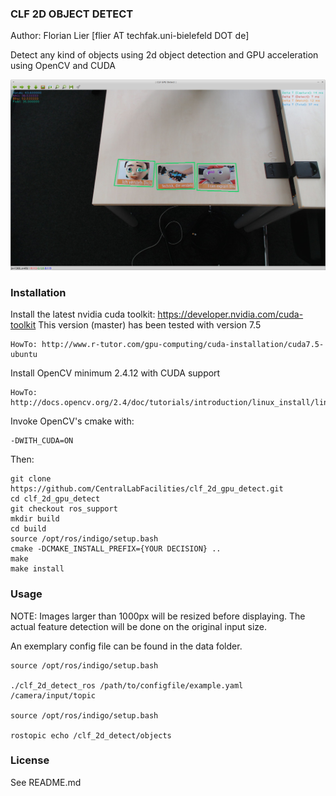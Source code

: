 ### CLF 2D OBJECT DETECT

Author: Florian Lier [flier AT techfak.uni-bielefeld DOT de]

Detect any kind of objects using 2d object detection and GPU acceleration
using OpenCV and CUDA

![CLF GPU DETECT](https://github.com/CentralLabFacilities/clf_2d_gpu_detect/blob/master/clf_gpu_detect_screenshot.png "")

### Installation

Install the latest nvidia cuda toolkit: https://developer.nvidia.com/cuda-toolkit
This version (master) has been tested with version 7.5

    HowTo: http://www.r-tutor.com/gpu-computing/cuda-installation/cuda7.5-ubuntu

Install OpenCV minimum 2.4.12 with CUDA support

    HowTo: http://docs.opencv.org/2.4/doc/tutorials/introduction/linux_install/linux_install.html

Invoke OpenCV's cmake with:

    -DWITH_CUDA=ON

Then:

    git clone https://github.com/CentralLabFacilities/clf_2d_gpu_detect.git
    cd clf_2d_gpu_detect
    git checkout ros_support
    mkdir build
    cd build
    source /opt/ros/indigo/setup.bash
    cmake -DCMAKE_INSTALL_PREFIX={YOUR DECISION} ..
    make
    make install

### Usage

NOTE: Images larger than 1000px will be resized before displaying. The actual
feature detection will be done on the original input size.

An exemplary config file can be found in the data folder.

    source /opt/ros/indigo/setup.bash

    ./clf_2d_detect_ros /path/to/configfile/example.yaml /camera/input/topic

    source /opt/ros/indigo/setup.bash

    rostopic echo /clf_2d_detect/objects

### License

See README.md
